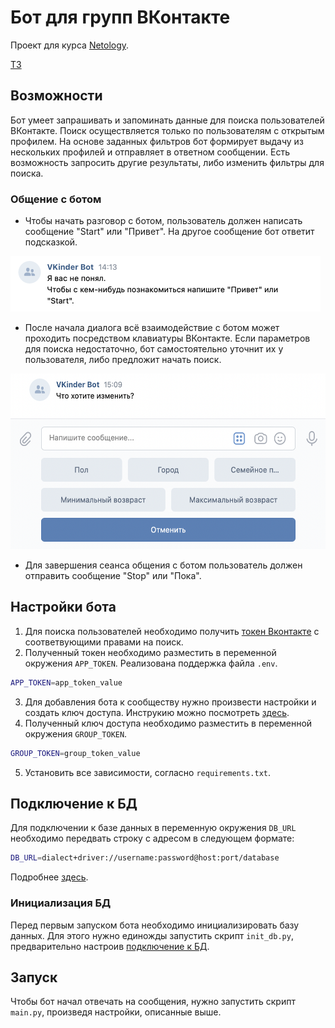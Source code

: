 Бот для групп ВКонтакте
======================
Проект для курса [Netology](https://netology.ru/).

[ТЗ](https://github.com/netology-code/py-advanced-diplom/tree/new_diplom)

## Возможности
Бот умеет запрашивать и запоминать данные для поиска пользователей ВКонтакте. Поиск осуществляется только по пользователям с открытым профилем. 
На основе заданных фильтров бот формирует выдачу из нескольких профилей и отправляет в ответном сообщении. 
Есть возможность запросить другие результаты, либо изменить фильтры для поиска.

### Общение с ботом
* Чтобы начать разговор с ботом, пользователь должен написать сообщение "Start" или "Привет". На другое сообщение бот ответит подсказкой.
<p>
    <img src=".screenshots/1.png" alt="Подсказка" height="89" />
</p>

* После начала диалога всё взаимодействие с ботом может проходить посредством клавиатуры ВКонтакте.
Если параметров для поиска недостаточно, бот самостоятельно уточнит их у пользователя, либо предложит начать поиск.
<p>
    <img src=".screenshots/2.png" alt="Клавиатура ВКонтакте" height="281" />
</p>

* Для завершения сеанса общения с ботом пользователь должен отправить сообщение "Stop" или "Пока".



## Настройки бота
1. Для поиска пользователей необходимо получить [токен Вконтакте](https://vk.com/dev/implicit_flow_user) с соответвующими правами на поиск.
2. Полученный токен необходимо разместить в переменной окружения `APP_TOKEN`. Реализована поддержка файла `.env`.
```sh
APP_TOKEN=app_token_value
```
3. Для добавления бота к сообществу нужно произвести настройки и создать ключ доступа. 
Инструкию можно посмотреть [здесь](https://github.com/netology-code/py-advanced-diplom/blob/new_diplom/group_settings.md).
4. Полученный ключ доступа необходимо разместить в переменной окружения `GROUP_TOKEN`.
```sh
GROUP_TOKEN=group_token_value
```
5. Установить все зависимости, согласно `requirements.txt`.

## Подключение к БД
Для подключении к базе данных в переменную окружения `DB_URL` необходимо передвать строку с адресом в следующем формате:
```sh
DB_URL=dialect+driver://username:password@host:port/database
```
Подробнее [здесь](https://docs.sqlalchemy.org/en/14/core/engines.html#supported-databases).

### Инициализация БД
Перед первым запуском бота необходимо инициализировать базу данных.
Для этого нужно единожды запустить скрипт `init_db.py`, предварительно настроив [подключение к БД](#подключение-к-БД).

## Запуск
Чтобы бот начал отвечать на сообщения, нужно запустить скрипт `main.py`, произведя настройки, описанные выше.

    